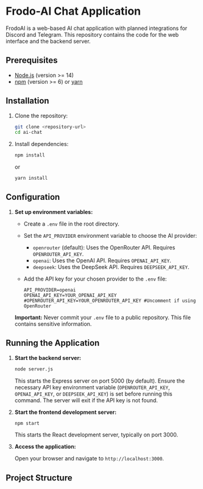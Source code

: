 # Frodo-AI Chat Application

FrodoAI is a web-based AI chat application with planned integrations for Discord and Telegram. This repository contains the code for the web interface and the backend server.

## Prerequisites

- [Node.js](https://nodejs.org/) (version >= 14)
- [npm](https://www.npmjs.com/) (version >= 6) or [yarn](https://yarnpkg.com/)

## Installation

1.  Clone the repository:

    ```sh
    git clone <repository-url>
    cd ai-chat
    ```

2.  Install dependencies:

    ```sh
    npm install
    ```

    or

    ```sh
    yarn install
    ```

## Configuration

1.  **Set up environment variables:**

    *   Create a `.env` file in the root directory.
    *   Set the `API_PROVIDER` environment variable to choose the AI provider:
        *   `openrouter` (default): Uses the OpenRouter API. Requires `OPENROUTER_API_KEY`.
        *   `openai`: Uses the OpenAI API. Requires `OPENAI_API_KEY`.
        *   `deepseek`: Uses the DeepSeek API. Requires `DEEPSEEK_API_KEY`.
    *   Add the API key for your chosen provider to the `.env` file:

        ```
        API_PROVIDER=openai
        OPENAI_API_KEY=YOUR_OPENAI_API_KEY
        #OPENROUTER_API_KEY=YOUR_OPENROUTER_API_KEY #Uncomment if using OpenRouter
        ```

    **Important:** Never commit your `.env` file to a public repository. This file contains sensitive information.

## Running the Application

1.  **Start the backend server:**

    ```sh
    node server.js
    ```

    This starts the Express server on port 5000 (by default). Ensure the necessary API key environment variable (`OPENROUTER_API_KEY`, `OPENAI_API_KEY`, or `DEEPSEEK_API_KEY`) is set before running this command. The server will exit if the API key is not found.

2.  **Start the frontend development server:**

    ```sh
    npm start
    ```

    This starts the React development server, typically on port 3000.

3.  **Access the application:**

    Open your browser and navigate to `http://localhost:3000`.

## Project Structure

